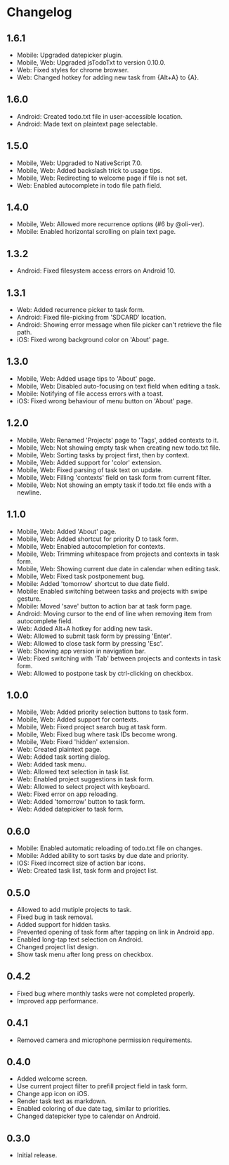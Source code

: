 # Changelog

## 1.6.1

- Mobile: Upgraded datepicker plugin.
- Mobile, Web: Upgraded jsTodoTxt to version 0.10.0.
- Web: Fixed styles for chrome browser.
- Web: Changed hotkey for adding new task from {Alt+A} to {A}.

## 1.6.0

- Android: Created todo.txt file in user-accessible location.
- Android: Made text on plaintext page selectable.

## 1.5.0

- Mobile, Web: Upgraded to NativeScript 7.0.
- Mobile, Web: Added backslash trick to usage tips.
- Mobile, Web: Redirecting to welcome page if file is not set.
- Web: Enabled autocomplete in todo file path field.

## 1.4.0

- Mobile, Web: Allowed more recurrence options (#6 by @oli-ver).
- Mobile: Enabled horizontal scrolling on plain text page.

## 1.3.2

- Android: Fixed filesystem access errors on Android 10.

## 1.3.1

- Web: Added recurrence picker to task form.
- Android: Fixed file-picking from 'SDCARD' location.
- Android: Showing error message when file picker can't retrieve the file path.
- iOS: Fixed wrong background color on 'About' page.

## 1.3.0

- Mobile, Web: Added usage tips to 'About' page.
- Mobile, Web: Disabled auto-focusing on text field when editing a task.
- Mobile: Notifying of file access errors with a toast.
- iOS: Fixed wrong behaviour of menu button on 'About' page.

## 1.2.0

- Mobile, Web: Renamed 'Projects' page to 'Tags', added contexts to it.
- Mobile, Web: Not showing empty task when creating new todo.txt file.
- Mobile, Web: Sorting tasks by project first, then by context.
- Mobile, Web: Added support for 'color' extension.
- Mobile, Web: Fixed parsing of task text on update.
- Mobile, Web: Filling 'contexts' field on task form from current filter.
- Mobile, Web: Not showing an empty task if todo.txt file ends with a newline.

## 1.1.0

- Mobile, Web: Added 'About' page.
- Mobile, Web: Added shortcut for priority D to task form.
- Mobile, Web: Enabled autocompletion for contexts.
- Mobile, Web: Trimming whitespace from projects and contexts in task form.
- Mobile, Web: Showing current due date in calendar when editing task.
- Mobile, Web: Fixed task postponement bug.
- Mobile: Added 'tomorrow' shortcut to due date field.
- Mobile: Enabled switching between tasks and projects with swipe gesture.
- Mobile: Moved 'save' button to action bar at task form page.
- Android: Moving cursor to the end of line when removing item from autocomplete field.
- Web: Added Alt+A hotkey for adding new task.
- Web: Allowed to submit task form by pressing 'Enter'.
- Web: Allowed to close task form by pressing 'Esc'.
- Web: Showing app version in navigation bar.
- Web: Fixed switching with 'Tab' between projects and contexts in task form.
- Web: Allowed to postpone task by ctrl-clicking on checkbox.

## 1.0.0

- Mobile, Web: Added priority selection buttons to task form.
- Mobile, Web: Added support for contexts.
- Mobile, Web: Fixed project search bug at task form.
- Mobile, Web: Fixed bug where task IDs become wrong.
- Mobile, Web: Fixed 'hidden' extension.
- Web: Created plaintext page.
- Web: Added task sorting dialog.
- Web: Added task menu.
- Web: Allowed text selection in task list.
- Web: Enabled project suggestions in task form.
- Web: Allowed to select project with keyboard.
- Web: Fixed error on app reloading.
- Web: Added 'tomorrow' button to task form.
- Web: Added datepicker to task form.

## 0.6.0

- Mobile: Enabled automatic reloading of todo.txt file on changes.
- Mobile: Added ability to sort tasks by due date and priority.
- IOS: Fixed incorrect size of action bar icons.
- Web: Created task list, task form and project list.

## 0.5.0

- Allowed to add mutiple projects to task.
- Fixed bug in task removal.
- Added support for hidden tasks.
- Prevented opening of task form after tapping on link in Android app.
- Enabled long-tap text selection on Android.
- Changed project list design.
- Show task menu after long press on checkbox.

## 0.4.2

- Fixed bug where monthly tasks were not completed properly.
- Improved app performance.

## 0.4.1

- Removed camera and microphone permission requirements.

## 0.4.0

- Added welcome screen.
- Use current project filter to prefill project field in task form.
- Change app icon on iOS.
- Render task text as markdown.
- Enabled coloring of due date tag, similar to priorities.
- Changed datepicker type to calendar on Android.

## 0.3.0

- Initial release.
